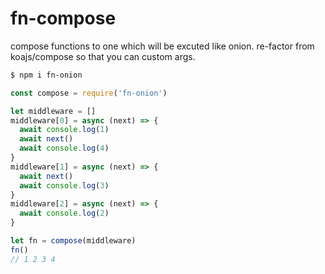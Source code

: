 # fn-compose
compose functions to one which will be excuted like onion.
re-factor from koajs/compose so that you can custom args.

``` bash
$ npm i fn-onion
```
``` js
const compose = require('fn-onion')

let middleware = []
middleware[0] = async (next) => {
  await console.log(1)
  await next()
  await console.log(4)
}
middleware[1] = async (next) => {
  await next()
  await console.log(3)
}
middleware[2] = async (next) => {
  await console.log(2)
}

let fn = compose(middleware)
fn()
// 1 2 3 4
```
